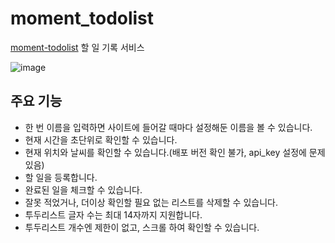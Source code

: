 # moment_todolist
[moment-todolist](https://master--moment-todolist.netlify.app/)
할 일 기록 서비스

![image](https://github.com/Doye-Kim/todo-list/assets/126869993/11b3696b-0e68-4a7c-8fc6-85e6f8583a4c)

## 주요 기능
* 한 번 이름을 입력하면 사이트에 들어갈 때마다 설정해둔 이름을 볼 수 있습니다.
* 현재 시간을 초단위로 확인할 수 있습니다.
* 현재 위치와 날씨를 확인할 수 있습니다.(배포 버전 확인 불가, api_key 설정에 문제 있음)
* 할 일을 등록합니다.
* 완료된 일을 체크할 수 있습니다.
* 잘못 적었거나, 더이상 확인할 필요 없는 리스트를 삭제할 수 있습니다.
* 투두리스트 글자 수는 최대 14자까지 지원합니다.
* 투두리스트 개수엔 제한이 없고, 스크롤 하여 확인할 수 있습니다.
